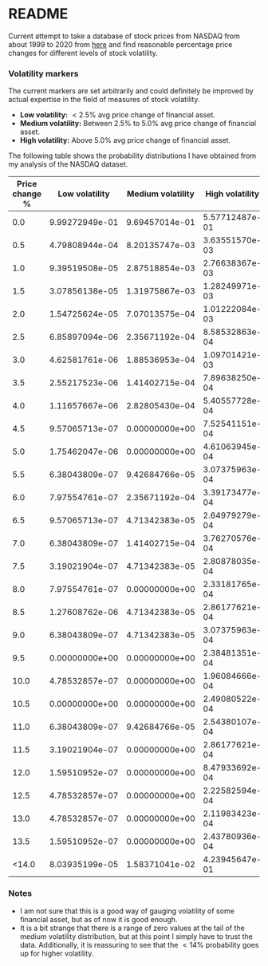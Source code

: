 # README

Current attempt to take a database of stock prices from NASDAQ from about 1999 to 2020 from [here](https://www.kaggle.com/datasets/jacksoncrow/stock-market-dataset/data) and find reasonable percentage price changes for different levels of stock volatility.



### Volatility markers
The current markers are set arbitrarily and could definitely be improved by actual expertise in the field of measures of stock volatility.
*  **Low volatility:** $<2.5\%$ avg price change of financial asset.
* **Medium volatility:** Between $2.5\%$ to $5.0\%$ avg price change of financial asset.
* **High volatility:** Above $5.0\%$ avg price change of financial asset.

The following table shows the probability distributions I have obtained from my analysis of the NASDAQ dataset.


| Price change %      | Low volatility      |   Medium volatility        |     High volatility |
| ------------- | ------------- |    -------------  | -----    |
| 0.0 |9.99272949e-01  | 9.69457014e-01 | 5.57712487e-01 |
| 0.5 | 4.79808944e-04 | 8.20135747e-03   | 3.63551570e-03|
| 1.0 |  9.39519508e-05 |  2.87518854e-03   |2.76638367e-03|
| 1.5 | 3.07856138e-05 |  1.31975867e-03  | 1.28249971e-03 |
| 2.0 |1.54725624e-05  |  7.07013575e-04 | 1.01222084e-03 |
| 2.5 |6.85897094e-06  |2.35671192e-04 | 8.58532863e-04  |
| 3.0 |  4.62581761e-06 | 1.88536953e-04  |1.09701421e-03|
| 3.5 | 2.55217523e-06 |  1.41402715e-04  | 7.89638250e-04|
| 4.0 | 1.11657667e-06 |  2.82805430e-04 |5.40557728e-04|
| 4.5 | 9.57065713e-07 | 0.00000000e+00 | 7.52541151e-04|
| 5.0 |  1.75462047e-06 | 0.00000000e+00 | 4.61063945e-04|
| 5.5 |  6.38043809e-07 |9.42684766e-05 |3.07375963e-04|
| 6.0 |  7.97554761e-07 | 2.35671192e-04  |3.39173477e-04|
| 6.5 | 9.57065713e-07 |4.71342383e-05 | 2.64979279e-04|
| 7.0 | 6.38043809e-07 |  1.41402715e-04  |3.76270576e-04 |
| 7.5 | 3.19021904e-07 | 4.71342383e-05 |2.80878035e-04|
| 8.0 | 7.97554761e-07 | 0.00000000e+00 |  2.33181765e-04|
| 8.5 | 1.27608762e-06 | 4.71342383e-05  | 2.86177621e-04 |
| 9.0 |6.38043809e-07  | 4.71342383e-05  | 3.07375963e-04 |
| 9.5 | 0.00000000e+00 |0.00000000e+00 |2.38481351e-04|
| 10.0 | 4.78532857e-07 | 0.00000000e+00  | 1.96084666e-04 |
| 10.5 |0.00000000e+00 | 0.00000000e+00  |2.49080522e-04 |
| 11.0 |6.38043809e-07  | 9.42684766e-05 | 2.54380107e-04 |
| 11.5 | 3.19021904e-07 | 0.00000000e+00 | 2.86177621e-04 |
| 12.0 | 1.59510952e-07 | 0.00000000e+00 | 8.47933692e-04 |
| 12.5 | 4.78532857e-07 |0.00000000e+00 |2.22582594e-04|
| 13.0 | 4.78532857e-07 |  0.00000000e+00 |2.11983423e-04|
| 13.5 |  1.59510952e-07 | 0.00000000e+00 |2.43780936e-04|
| <14.0 | 8.03935199e-05 | 1.58371041e-02 | 4.23945647e-01 |




### Notes
* I am not sure that this is a good way of gauging volatility of some financial asset, but as of now it is good enough. 
* It is a bit strange that there is a range of zero values at the tail of the medium volatility distribution, but at this point I simply have to trust the data. Additionally, it is reassuring to see that the $<14\%$ probability goes up for higher volatility. 